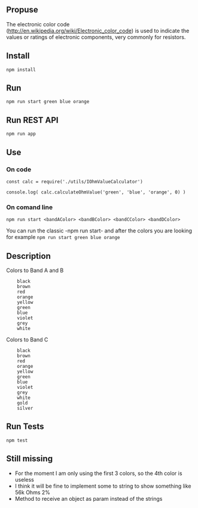 
## Propuse
The electronic color code (http://en.wikipedia.org/wiki/Electronic_color_code) is used to indicate the values or ratings of electronic components, very commonly for resistors.

## Install
`npm install`

## Run
`npm run start green blue orange`

## Run REST API
`npm run app`

## Use
### On code
```node
const calc = require('./utils/IOhmValueCalculator')

console.log( calc.calculateOhmValue('green', 'blue', 'orange', 0) )
```

### On comand line
`npm run start <bandAColor> <bandBColor> <bandCColor> <bandDColor>`

You can run the classic -npm run start- and after the colors you are looking for example
`npm run start green blue orange`


## Description
Colors to Band A and B
```
    black
    brown
    red
    orange
    yellow
    green
    blue
    violet
    grey
    white
```
Colors to Band C
```
    black
    brown
    red
    orange
    yellow
    green
    blue
    violet
    grey
    white
    gold
    silver
```

## Run Tests
`npm test`

## Still missing
* For the moment I am only using the first 3 colors, so the 4th color is useless 
* I think it will be fine to implement some to string to show something like 56k Ohms 2%
* Method to receive an object as param instead of the strings
